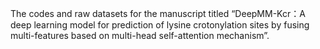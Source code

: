 The codes and raw datasets for the manuscript titled “DeepMM-Kcr：A deep learning model for prediction of lysine crotonylation sites by fusing multi-features based on multi-head self-attention mechanism”.
